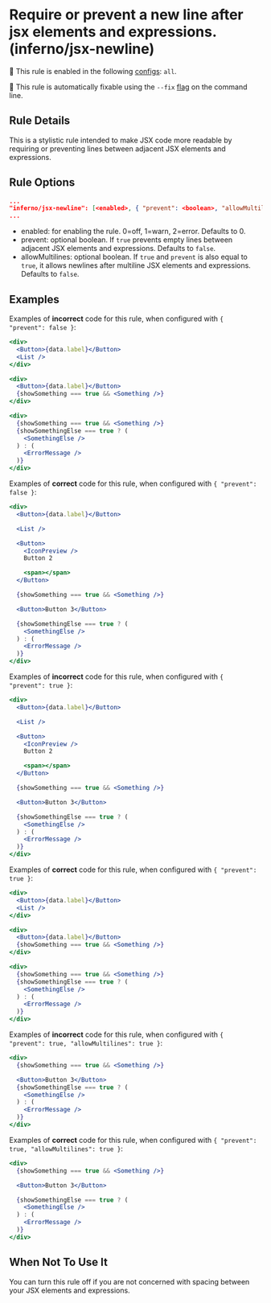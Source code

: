 # Require or prevent a new line after jsx elements and expressions. (inferno/jsx-newline)

💼 This rule is enabled in the following [configs](https://github.com/infernojs/eslint-plugin-inferno#shareable-configurations): `all`.

🔧 This rule is automatically fixable using the `--fix` [flag](https://eslint.org/docs/latest/user-guide/command-line-interface#--fix) on the command line.

## Rule Details

This is a stylistic rule intended to make JSX code more readable by requiring or preventing lines between adjacent JSX elements and expressions.

## Rule Options

```json
...
"inferno/jsx-newline": [<enabled>, { "prevent": <boolean>, "allowMultilines": <boolean> }]
...
```

- enabled: for enabling the rule. 0=off, 1=warn, 2=error. Defaults to 0.
- prevent: optional boolean. If `true` prevents empty lines between adjacent JSX elements and expressions. Defaults to `false`.
- allowMultilines: optional boolean. If `true` and `prevent` is also equal to `true`, it allows newlines after multiline JSX elements and expressions. Defaults to `false`.

## Examples

Examples of **incorrect** code for this rule, when configured with `{ "prevent": false }`:

```jsx
<div>
  <Button>{data.label}</Button>
  <List />
</div>
```

```jsx
<div>
  <Button>{data.label}</Button>
  {showSomething === true && <Something />}
</div>
```

```jsx
<div>
  {showSomething === true && <Something />}
  {showSomethingElse === true ? (
    <SomethingElse />
  ) : (
    <ErrorMessage />
  )}
</div>
```

Examples of **correct** code for this rule, when configured with `{ "prevent": false }`:

```jsx
<div>
  <Button>{data.label}</Button>

  <List />

  <Button>
    <IconPreview />
    Button 2

    <span></span>
  </Button>

  {showSomething === true && <Something />}

  <Button>Button 3</Button>

  {showSomethingElse === true ? (
    <SomethingElse />
  ) : (
    <ErrorMessage />
  )}
</div>
```

Examples of **incorrect** code for this rule, when configured with `{ "prevent": true }`:

```jsx
<div>
  <Button>{data.label}</Button>

  <List />

  <Button>
    <IconPreview />
    Button 2

    <span></span>
  </Button>

  {showSomething === true && <Something />}

  <Button>Button 3</Button>

  {showSomethingElse === true ? (
    <SomethingElse />
  ) : (
    <ErrorMessage />
  )}
</div>
```

Examples of **correct** code for this rule, when configured with `{ "prevent": true }`:

```jsx
<div>
  <Button>{data.label}</Button>
  <List />
</div>
```

```jsx
<div>
  <Button>{data.label}</Button>
  {showSomething === true && <Something />}
</div>
```

```jsx
<div>
  {showSomething === true && <Something />}
  {showSomethingElse === true ? (
    <SomethingElse />
  ) : (
    <ErrorMessage />
  )}
</div>
```

Examples of **incorrect** code for this rule, when configured with `{ "prevent": true, "allowMultilines": true }`:

```jsx
<div>
  {showSomething === true && <Something />}

  <Button>Button 3</Button>
  {showSomethingElse === true ? (
    <SomethingElse />
  ) : (
    <ErrorMessage />
  )}
</div>
```

Examples of **correct** code for this rule, when configured with `{ "prevent": true, "allowMultilines": true }`:

```jsx
<div>
  {showSomething === true && <Something />}

  <Button>Button 3</Button>

  {showSomethingElse === true ? (
    <SomethingElse />
  ) : (
    <ErrorMessage />
  )}
</div>
```

## When Not To Use It

You can turn this rule off if you are not concerned with spacing between your JSX elements and expressions.
